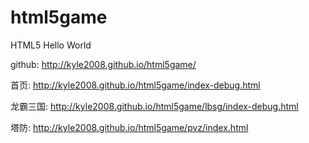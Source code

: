 # html5game
HTML5 Hello World

github: http://kyle2008.github.io/html5game/


首页: http://kyle2008.github.io/html5game/index-debug.html

龙霸三国: http://kyle2008.github.io/html5game/lbsg/index-debug.html

塔防: http://kyle2008.github.io/html5game/pvz/index.html





